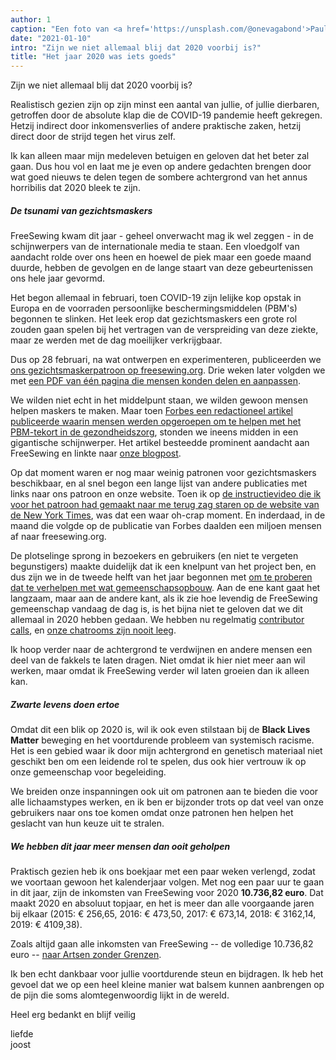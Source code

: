 ```yaml
---
author: 1
caption: "Een foto van <a href='https://unsplash.com/@onevagabond'>Paulo Silva</a> toont een leeg Times Square in New York tijdens de COVID pandemie."
date: "2021-01-10"
intro: "Zijn we niet allemaal blij dat 2020 voorbij is?"
title: "Het jaar 2020 was iets goeds"
---
```





Zijn we niet allemaal blij dat 2020 voorbij is?

Realistisch gezien zijn op zijn minst een aantal van jullie, of jullie dierbaren, getroffen door de absolute klap die de COVID-19 pandemie heeft gekregen. Hetzij indirect door inkomensverlies of andere praktische zaken, hetzij direct door de strijd tegen het virus zelf.

Ik kan alleen maar mijn medeleven betuigen en geloven dat het beter zal gaan. Dus hou vol en laat me je even op andere gedachten brengen door wat goed nieuws te delen tegen de sombere achtergrond van het annus horribilis dat 2020 bleek te zijn.

##### De tsunami van gezichtsmaskers

FreeSewing kwam dit jaar - geheel onverwacht mag ik wel zeggen - in de schijnwerpers van de internationale media te staan. Een vloedgolf van aandacht rolde over ons heen en hoewel de piek maar een goede maand duurde, hebben de gevolgen en de lange staart van deze gebeurtenissen ons hele jaar gevormd.

Het begon allemaal in februari, toen COVID-19 zijn lelijke kop opstak in Europa en de voorraden persoonlijke beschermingsmiddelen (PBM's) begonnen te slinken. Het leek erop dat gezichtsmaskers een grote rol zouden gaan spelen bij het vertragen van de verspreiding van deze ziekte, maar ze werden met de dag moeilijker verkrijgbaar.

Dus op 28 februari, na wat ontwerpen en experimenteren, publiceerden we [ons gezichtsmaskerpatroon op freesewing.org](/blog/florence-face-mask/). Drie weken later volgden we met [een PDF van één pagina die mensen konden delen en aanpassen](/blog/facemask-frenzy/).

We wilden niet echt in het middelpunt staan, we wilden gewoon mensen helpen maskers te maken. Maar toen [Forbes een redactioneel artikel publiceerde waarin mensen werden opgeroepen om te helpen met het PBM-tekort in de gezondheidszorg](https://www.forbes.com/sites/tjmccue/2020/03/20/calling-all-people-who-sew-and-make-you-can-help-solve-2020-n95-type-mask-shortage/), stonden we ineens midden in een gigantische schijnwerper. Het artikel besteedde prominent aandacht aan FreeSewing en linkte naar [onze blogpost](/blog/facemask-frenzy).

Op dat moment waren er nog maar weinig patronen voor gezichtsmaskers beschikbaar, en al snel begon een lange lijst van andere publicaties met links naar ons patroon en onze website. Toen ik op [de instructievideo die ik voor het patroon had gemaakt naar me terug zag staren op de website van de New York Times](https://www.nytimes.com/2020/03/31/opinion/coronavirus-n95-mask.html), was dat een waar oh-crap moment. En inderdaad, in de maand die volgde op de publicatie van Forbes daalden een miljoen mensen af naar freesewing.org.

De plotselinge sprong in bezoekers en gebruikers (en niet te vergeten begunstigers) maakte duidelijk dat ik een knelpunt van het project ben, en dus zijn we in de tweede helft van het jaar begonnen met [om te proberen dat te verhelpen met wat gemeenschapsopbouw](/blog/a-call-for-help/). Aan de ene kant gaat het langzaam, maar aan de andere kant, als ik zie hoe levendig de FreeSewing gemeenschap vandaag de dag is, is het bijna niet te geloven dat we dit allemaal in 2020 hebben gedaan. We hebben nu regelmatig [contributor calls](/community/calls/), en [onze chatrooms zijn nooit leeg](https://discord.freesewing.org/).

Ik hoop verder naar de achtergrond te verdwijnen en andere mensen een deel van de fakkels te laten dragen. Niet omdat ik hier niet meer aan wil werken, maar omdat ik FreeSewing verder wil laten groeien dan ik alleen kan.

##### Zwarte levens doen ertoe
Omdat dit een blik op 2020 is, wil ik ook even stilstaan bij de **Black Lives Matter** beweging en het voortdurende probleem van systemisch racisme. Het is een gebied waar ik door mijn achtergrond en genetisch materiaal niet geschikt ben om een leidende rol te spelen, dus ook hier vertrouw ik op onze gemeenschap voor begeleiding.

We breiden onze inspanningen ook uit om patronen aan te bieden die voor alle lichaamstypes werken, en ik ben er bijzonder trots op dat veel van onze gebruikers naar ons toe komen omdat onze patronen hen helpen het geslacht van hun keuze uit te stralen.

##### We hebben dit jaar meer mensen dan ooit geholpen
Praktisch gezien heb ik ons boekjaar met een paar weken verlengd, zodat we voortaan gewoon het kalenderjaar volgen. Met nog een paar uur te gaan in dit jaar, zijn de inkomsten van FreeSewing voor 2020 **10.736,82 euro**. Dat maakt 2020 en absoluut topjaar, en het is meer dan alle voorgaande jaren bij elkaar (2015: € 256,65, 2016: € 473,50, 2017: € 673,14, 2018: € 3162,14, 2019: € 4109,38).

Zoals altijd gaan alle inkomsten van FreeSewing -- de volledige 10.736,82 euro -- [naar Artsen zonder Grenzen](/docs/about/pledge/).

Ik ben echt dankbaar voor jullie voortdurende steun en bijdragen. Ik heb het gevoel dat we op een heel kleine manier wat balsem kunnen aanbrengen op de pijn die soms alomtegenwoordig lijkt in de wereld.

Heel erg bedankt en blijf veilig

liefde  
joost


